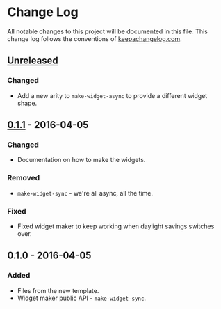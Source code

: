 # Change Log
All notable changes to this project will be documented in this file. This change log follows the conventions of [keepachangelog.com](http://keepachangelog.com/).

## [Unreleased][unreleased]
### Changed
- Add a new arity to `make-widget-async` to provide a different widget shape.

## [0.1.1] - 2016-04-05
### Changed
- Documentation on how to make the widgets.

### Removed
- `make-widget-sync` - we're all async, all the time.

### Fixed
- Fixed widget maker to keep working when daylight savings switches over.

## 0.1.0 - 2016-04-05
### Added
- Files from the new template.
- Widget maker public API - `make-widget-sync`.

[unreleased]: https://github.com/your-name/fizzbuzz/compare/0.1.1...HEAD
[0.1.1]: https://github.com/your-name/fizzbuzz/compare/0.1.0...0.1.1
